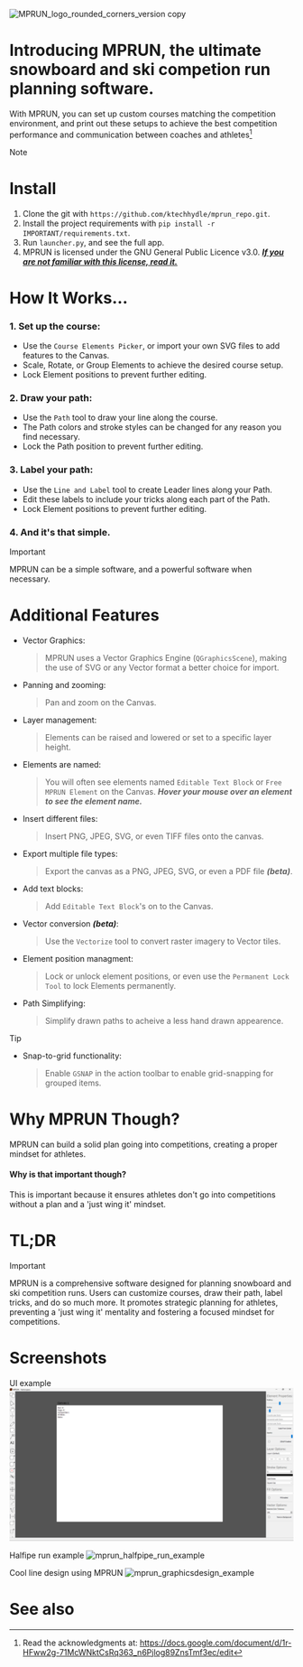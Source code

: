 ![MPRUN_logo_rounded_corners_version copy](https://github.com/ktechhydle/mprun_repo/assets/151480646/ebc27d9a-651a-430e-bfe4-d345d6bef3fe)
# Introducing MPRUN, the ultimate snowboard and ski competion run planning software.

With MPRUN, you can set up custom courses matching the competition environment, and print out these setups to achieve the best competition performance and communication between coaches and athletes[^1]

> [!NOTE]
> # Install
> 1. Clone the git with `https://github.com/ktechhydle/mprun_repo.git`.
> 2. Install the project requirements with `pip install -r IMPORTANT/requirements.txt`.
> 3. Run `launcher.py`, and see the full app.
> 4. MPRUN is licensed under the GNU General Public Licence v3.0. [***If you are not familiar with this license, read it.***](license.txt)

# How It Works...
### 1. Set up the course:
- Use the `Course Elements Picker`, or import your own SVG files to add features to the Canvas.
- Scale, Rotate, or Group Elements to achieve the desired course setup.
- Lock Element positions to prevent further editing.
### 2. Draw your path:
- Use the `Path` tool to draw your line along the course.
- The Path colors and stroke styles can be changed for any reason you find necessary.
- Lock the Path position to prevent further editing.
### 3. Label your path:
- Use the `Line and Label` tool to create Leader lines along your Path.
- Edit these labels to include your tricks along each part of the Path.
- Lock Element positions to prevent further editing.
### 4. And it's that simple. 
> [!IMPORTANT]
> MPRUN can be a simple software, and a powerful software when necessary.

# Additional Features
- Vector Graphics:
	> MPRUN uses a Vector Graphics Engine (`QGraphicsScene`), making the use of SVG or any Vector format a better choice for import.
- Panning and zooming:
	> Pan and zoom on the Canvas.
- Layer management:
	> Elements can be raised and lowered or set to a specific layer height.
- Elements are named:
	> You will often see elements named `Editable Text Block` or `Free MPRUN Element` on the Canvas. ***Hover your mouse over an element to see the element name.***
- Insert different files:
	> Insert PNG, JPEG, SVG, or even TIFF files onto the canvas.
- Export multiple file types:
	> Export the canvas as a PNG, JPEG, SVG, or even a PDF file ***(beta)***.
- Add text blocks:
	> Add `Editable Text Block`'s on to the Canvas.
- Vector conversion ***(beta)***:
  	> Use the `Vectorize` tool to convert raster imagery to Vector tiles.
- Element position managment:
  	> Lock or unlock element positions, or even use the `Permanent Lock Tool` to lock Elements permanently.
- Path Simplifying:
  	> Simplify drawn paths to acheive a less hand drawn appearence.
> [!TIP]
> - Snap-to-grid functionality:
> 	> Enable `GSNAP` in the action toolbar to enable grid-snapping for grouped items.

# Why MPRUN Though?
MPRUN can build a solid plan going into competitions, creating a proper mindset for athletes.
#### Why is that important though? 
This is important because it ensures athletes don't go into competitions without a plan and a 'just wing it' mindset.

# TL;DR
> [!IMPORTANT]
> MPRUN is a comprehensive software designed for planning snowboard and ski competition runs. Users can customize courses, draw their path, label tricks, and do so much more. It promotes strategic planning for athletes, preventing a 'just wing it' mentality and fostering a focused mindset for competitions.

# Screenshots
UI example
![mprun_ui_screenshot.png](Examples%2Fmprun_ui_screenshot.png)

Halfipe run example
![mprun_halfpipe_run_example](https://github.com/ktechhydle/mprun_repo/assets/151480646/ce52950f-e929-4f02-a482-2adcc3d061be)

Cool line design using MPRUN
![mprun_graphicsdesign_example](https://github.com/ktechhydle/mprun_repo/assets/151480646/35f5a602-3bc8-4837-930d-9c6a38c78107)

# See also
[^1]: Read the acknowledgments at: https://docs.google.com/document/d/1r-HFww2g-71McWNktCsRq363_n6Pjlog89ZnsTmf3ec/edit
